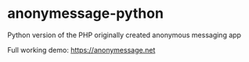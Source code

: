 # anonymessage-python
Python version of the PHP originally created anonymous messaging app

Full working demo: https://anonymessage.net
